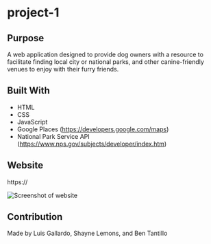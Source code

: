 # project-1

## Purpose
A web application designed to provide dog owners with a resource to facilitate finding local city or national parks, 
and other canine-friendly venues to enjoy with their furry friends.

## Built With
* HTML 
* CSS
* JavaScript 
* Google Places (https://developers.google.com/maps)
* National Park Service API (https://www.nps.gov/subjects/developer/index.htm)

## Website 
https://

<img src="" alt="Screenshot of website"/>

## Contribution 
Made by Luis Gallardo, Shayne Lemons, and Ben Tantillo